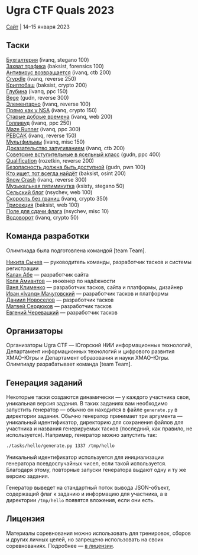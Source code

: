 # Ugra CTF Quals 2023

[Сайт](https://2023.ugractf.ru) | 14–15 января 2023

## Таски

[Бухгалтерия](tasks/bookkeeping/) (ivanq, stegano 100)  
[Захват трафика](tasks/capture/) (baksist, forensics 100)  
[Антивирус возвращается](tasks/collateral/) (ivanq, ctb 200)  
[Crypdle](tasks/crypdle/) (ivanq, reverse 250)  
[Криптобаш](tasks/cryptoneliner/) (baksist, crypto 200)  
[Глубина](tasks/depth/) (ivanq, ppc 150)  
[Bege](tasks/ecipher/) (gudn, reverse 300)  
[Элементарно](tasks/elementary/) (ivanq, reverse 100)  
[Прямо как у NSA](tasks/espionage/) (ivanq, crypto 150)  
[Старые добрые времена](tasks/goodolddays/) (ivanq, web 200)  
[Голливуд](tasks/hollywood/) (ivanq, ppc 250)  
[Maze Runner](tasks/mazerunner/) (ivanq, ppc 300)  
[PEBCAK](tasks/pebcak/) (ivanq, reverse 150)  
[Мультфильмы](tasks/pity/) (ivanq, misc 150)  
[Доказательство запугиванием](tasks/proofbyintimidation/) (ivanq, ctb 200)  
[Советские вступительные в ясельный класс](tasks/qrec/) (gudn, ppc 400)  
[Qualification](tasks/qualification/) (rozetkin, reverse 200)  
[Безопасность должна быть доступной](tasks/safestr/) (gudn, pwn 100)  
[Кто ищет, тот всегда найдёт](tasks/seeker/) (baksist, osint 200)  
[Snow Crash](tasks/snowcrash/) (ivanq, reverse 300)  
[Музыкальная пятиминутка](tasks/takefive/) (ksixty, stegano 50)  
[Сельский блог](tasks/thevillage2/) (nsychev, web 100)  
[Скорость без границ](tasks/tortoise/) (ivanq, crypto 350)  
[Трисекция](tasks/trisection/) (baksist, web 100)  
[Поле для сдачи флага](tasks/warmup/) (nsychev, misc 10)  
[Водоворот](tasks/whirlpool/) (ivanq, crypto 50)  

## Команда разработки

Олимпиада была подготовлена командой [team Team].

[Никита Сычев](https://github.com/nsychev) — руководитель команды, разработчик тасков и системы регистрации  
[Калан Абе](https://github.com/enhydra) — разработчик сайта  
[Коля Амиантов](https://github.com/abbradar) — инженер по надёжности  
[Ваня Клименко](https://github.com/ksixty) — разработчик тасков, сайта и платформы, дизайнер  
[Иван «Ivanq» Мачуговский](https://github.com/imachug) — разработчик тасков и платформы  
[Даниил Новоселов](https://github.com/gudn) — разработчик тасков  
[Матвей Сердюков](https://github.com/baksist) — разработчик тасков  
[Евгений Черевацкий](https://github.com/rozetkinrobot) — разработчик тасков

## Организаторы

Организаторы Ugra CTF — Югорский НИИ информационных технологий, Департамент информационных технологий и цифрового развития ХМАО–Югры и Департамент образования и науки ХМАО–Югры. Олимпиаду разрабатывает команда [team Team].

## Генерация заданий

Некоторые таски создаются динамически — у каждого участника своя, уникальная версия задания. В таких заданиях вам необходимо запустить генератор — обычно он находится в файле `generate.py` в директории задания. Обычно генератор принимает три аргумента — уникальный идентификатор, директорию для сохранения файлов для участника и названия генерируемых тасков (последний, как правило, не используется). Например, генератор можно запустить так:

```bash
./tasks/hello/generate.py 1337 /tmp/hello
```

Уникальный идентификатор используется для инициализации генератора псевдослучайных чисел, если такой используется. Благодаря этому, повторные запуски генератора выдают одну и ту же версию задания.

Генератор выведет на стандартный поток вывода JSON-объект, содержащий флаг к заданию и информацию для участника, а в директории `/tmp/hello` появятся вложения, если они есть.

## Лицензия

Материалы соревнования можно использовать для тренировок, сборов и других личных целей, но запрещено использовать на своих соревнованиях. Подробнее — [в лицензии](LICENSE).
